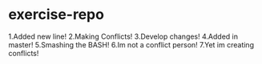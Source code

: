 # exercise-repo
1.Added new line!
2.Making Conflicts!
3.Develop changes!
4.Added in master!
5.Smashing the BASH!
6.Im not a conflict person!
7.Yet im creating conflicts!
